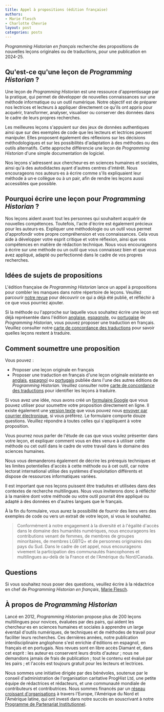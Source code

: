```yaml
---
title: Appel à propositions (édition française)
authors:
- Marie Flesch
- Charlotte Chevrie
layout: post
categories: posts 
---
```


_Programming Historian en français_ recherche des propositions de nouvelles leçons originales ou de traductions, pour une publication en 2024-25.

## Qu'est-ce qu'une leçon de _Programming Historian_&nbsp;?

Une leçon de _Programming Historian_ est une ressource d'apprentissage par la pratique, qui permet de développer de nouvelles connaissances sur une méthode informatique ou un outil numérique. Notre objectif est de préparer nos lectrices et lecteurs à appliquer directement ce qu'ils ont appris pour acquérir, transformer, analyser, visualiser ou conserver des données dans le cadre de leurs propres recherches.

Les meilleures leçons s'appuient sur des jeux de données authentiques ainsi que sur des exemples de code que les lecteurs et lectrices peuvent manipuler. Elles proposent également des réflexions sur les décisions méthodologiques et sur les possibilités d'adaptation à des méthodes ou des outils alternatifs. Cette approche différencie une leçon de _Programming Historian_ d'une simple documentation de logiciel.

Nos leçons s'adressent aux chercheur·es en sciences humaines et sociales, ainsi qu'à des autodidactes ayant d'autres centres d'intérêt. Nous encourageons nos auteurs·es à écrire comme s'ils expliquaient leur méthode à un·e collègue ou à un pair, afin de rendre les leçons aussi accessibles que possible.

## Pourquoi écrire une leçon pour _Programming Historian_&nbsp;?

Nos leçons aident avant tout les personnes qui souhaitent acquérir de nouvelles compétences. Toutefois, l'acte d'écrire est également précieux pour les auteurs·es. Expliquer une méthodologie ou un outil vous permet d'approfondir votre propre compréhension et vos connaissances. Cela vous aide à développer votre esprit critique et votre réflexion, ainsi que vos compétences en matière de rédaction technique. Nous vous encourageons à écrire sur une méthode ou un outil que vous connaissez bien et que vous avez appliqué, adapté ou perfectionné dans le cadre de vos propres recherches.

## Idées de sujets de propositions

L'édition française de _Programming Historian_ lance un appel à propositions pour combler les manques dans notre répertoire de leçons. Veuillez parcourir [notre revue](/fr/leçons) pour découvrir ce qui a déjà été publié, et réfléchir à ce que vous pourriez ajouter.

Si la méthode ou l'approche sur laquelle vous souhaitez écrire une leçon est déjà représentée dans l'édition [anglaise](/en/lessons), [espagnole](/es/lecciones/), ou [portugaise](/pt/licoes/) de _Programming Historian_, vous pouvez proposer une traduction en français. Veuillez consulter notre [carte de concordance des traductions](/translation-concordance) pour savoir quelles leçons restent à traduire.

## Comment soumettre une proposition

Vous pouvez&nbsp;:

- Proposer une leçon originale en français
- Proposer une traduction en français d'une leçon originale existante en [anglais](/en/lessons), [espagnol](/es/lecciones/) ou [portugais](/pt/licoes/) publiée dans l'une des autres éditions de _Programming Historian_. Veuillez consulter notre [carte de concordance des traductions](/translation-concordance) pour identifier les leçons à traduire.

Si vous avez une idée, nous avons créé un [formulaire Google](https://forms.gle/XG7sXu7EaCbnwAd56) que vous pouvez utiliser pour soumettre votre proposition directement en ligne. Il existe également une [version texte](/assets/forms/formulaire-lecon.txt) que vous pouvez nous [envoyer par courrier électronique](mailto:francais@programminghistorian.org), si vous préférez. Le formulaire comporte douze questions. Veuillez répondre à toutes celles qui s'appliquent à votre proposition.

Vous pourrez nous parler de l'étude de cas que vous voulez présenter dans votre leçon, et expliquer comment vous en êtes venu·e à utiliser cette méthode ou cet outil dans le cadre de votre travail dans le domaine des sciences humaines.

Nous vous demanderons également de décrire les prérequis techniques et les limites potentielles d'accès à cette méthode ou à cet outil, car notre lectorat international utilise des systèmes d'exploitation différents et dispose de ressources informatiques variées.

Il est important que nos leçons puissent être traduites et utilisées dans des contextes de recherche multilingues. Nous vous inviterons donc à réfléchir à la manière dont votre méthode ou votre outil pourrait être appliqué ou adapté à des données en d'autres langues que le français.

À la fin du formulaire, vous aurez la possibilité de fournir des liens vers des exemples de code ou vers un extrait de votre leçon, si vous le souhaitez.

>Conformément à notre engagement à la diversité et à l'égalité d'accès dans le domaine des humanités numériques, nous encourageons les contributions venant de femmes, de membres de groupes minoritaires, de membres LGBTQ+ et de personnes originaires des pays du Sud. Dans le cadre de cet appel, nous encourageons vivement la participation des communautés francophones et multilingues au-delà de la France et de l'Amérique du Nord/Canada.

## Questions

Si vous souhaitez nous poser des questions, veuillez écrire à la rédactrice en chef de _Programming Historian en français_, [Marie Flesch](mailto:francais@programminghistorian.org).

## À propos de _Programming Historian_

Lancé en 2012, _Programming Historian_ propose plus de 200 leçons multilingues pour novices, évaluées par des pairs, qui aident les chercheur·es en sciences humaines et sociales à apprendre un large éventail d'outils numériques, de techniques et de méthodes de travail pour faciliter leurs recherches. Ces dernières années, notre publication interdisciplinaire anglophone s'est enrichie d'éditions en espagnol, en français et en portugais. Nos revues sont en libre accès Diamant et, dans cet esprit&nbsp;: les auteur·es conservent leurs droits d'auteur&nbsp;; nous ne demandons jamais de frais de publication&nbsp;; tout le contenu est évalué par les pairs&nbsp;; et l'accès est toujours gratuit pour les lecteurs et lectrices.

Nous sommes une initiative dirigée par des bénévoles, soutenue par le conseil d'administration de l'organisation caritative ProgHist Ltd, une petite équipe de rédactrices et rédacteurs, et une communauté mondiale de contributeurs et contributrices. Nous sommes financés par un [réseau croissant d'organisations](/fr/nos-soutiens) à travers l'Europe, l'Amérique du Nord et l'Amérique latine, qui ont investi dans notre succès en souscrivant à notre [Programme de Partenariat Institutionnel](/fr/pi).
